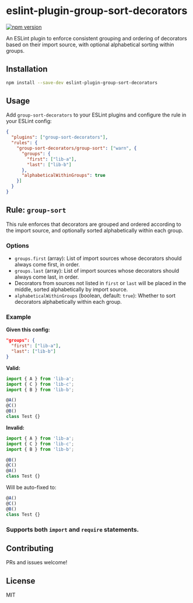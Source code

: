 # eslint-plugin-group-sort-decorators

[![npm version](https://badge.fury.io/js/eslint-plugin-group-sort-decorators.svg)](https://www.npmjs.com/package/eslint-plugin-group-sort-decorators)

An ESLint plugin to enforce consistent grouping and ordering of decorators based on their import source, with optional alphabetical sorting within groups.

## Installation

```sh
npm install --save-dev eslint-plugin-group-sort-decorators
```

## Usage

Add `group-sort-decorators` to your ESLint plugins and configure the rule in your ESLint config:

```json
{
  "plugins": ["group-sort-decorators"],
  "rules": {
    "group-sort-decorators/group-sort": ["warn", {
      "groups": {
        "first": ["lib-a"],
        "last": ["lib-b"]
      },
      "alphabeticalWithinGroups": true
    }]
  }
}
```

## Rule: `group-sort`

This rule enforces that decorators are grouped and ordered according to the import source, and optionally sorted alphabetically within each group.

### Options

- `groups.first` (array): List of import sources whose decorators should always come first, in order.
- `groups.last` (array): List of import sources whose decorators should always come last, in order.
- Decorators from sources not listed in `first` or `last` will be placed in the middle, sorted alphabetically by import source.
- `alphabeticalWithinGroups` (boolean, default: `true`): Whether to sort decorators alphabetically within each group.

### Example

**Given this config:**
```json
"groups": {
  "first": ["lib-a"],
  "last": ["lib-b"]
}
```

**Valid:**
```ts
import { A } from 'lib-a';
import { C } from 'lib-c';
import { B } from 'lib-b';

@A()
@C()
@B()
class Test {}
```

**Invalid:**
```ts
import { A } from 'lib-a';
import { C } from 'lib-c';
import { B } from 'lib-b';

@B()
@C()
@A()
class Test {}
```
Will be auto-fixed to:
```ts
@A()
@C()
@B()
class Test {}
```

### Supports both `import` and `require` statements.

## Contributing

PRs and issues welcome!

## License

MIT